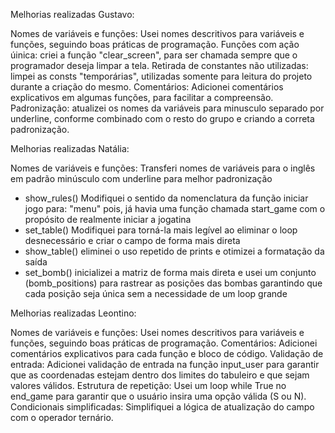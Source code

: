 Melhorias realizadas Gustavo:

Nomes de variáveis e funções: Usei nomes descritivos para variáveis e funções, seguindo boas práticas de programação.
Funções com ação úinica: criei a função "clear_screen", para ser chamada sempre que o programador deseja limpar a tela.
Retirada de constantes não utilizadas: limpei as consts "temporárias", utilizadas somente para leitura do projeto durante a criação do mesmo.
Comentários: Adicionei comentários explicativos em algumas funções, para facilitar a compreensão.
Padronização: atualizei os nomes da variáveis para minusculo separado por underline, conforme combinado com o resto do grupo e criando a correta padronização.


Melhorias realizadas Natália:

Nomes de variáveis e funções: Transferi nomes de variáveis para o inglês em padrão minúsculo com underline para melhor padronização
- show_rules() Modifiquei o sentido da nomenclatura da função iniciar jogo para: "menu" pois, já havia uma função chamada start_game com o propósito de realmente
iniciar a jogatina
- set_table() Modifiquei para torná-la mais legível ao eliminar o loop desnecessário e criar o campo de forma mais direta
- show_table() eliminei o uso repetido de prints e otimizei a formatação da saída
- set_bomb() inicializei a matriz de forma mais direta e usei um conjunto (bomb_positions) para rastrear as posições das bombas 
garantindo que cada posição seja única sem a necessidade de um loop grande


Melhorias realizadas Leontino:

Nomes de variáveis e funções: Usei nomes descritivos para variáveis e funções, seguindo boas práticas de programação.
Comentários: Adicionei comentários explicativos para cada função e bloco de código.
Validação de entrada: Adicionei validação de entrada na função input_user para garantir que as coordenadas estejam dentro dos limites do tabuleiro e que sejam valores válidos.
Estrutura de repetição: Usei um loop while True no end_game para garantir que o usuário insira uma opção válida (S ou N).
Condicionais simplificadas: Simplifiquei a lógica de atualização do campo com o operador ternário.
